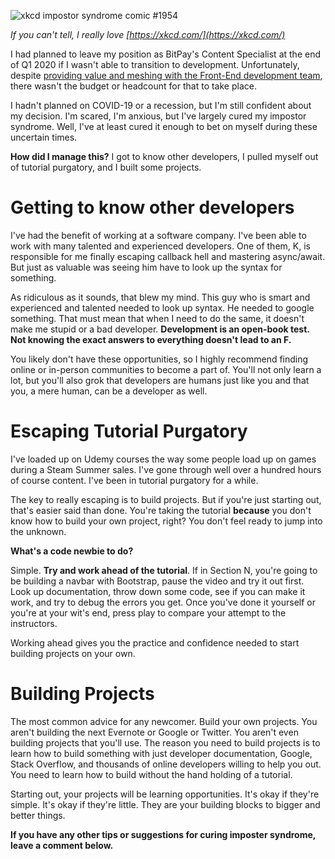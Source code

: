 ![xkcd impostor syndrome comic #1954](https://dev-to-uploads.s3.amazonaws.com/i/uikmegfhylz28ywri2au.png)

*If you can't tell, I really love [https://xkcd.com/](https://xkcd.com/)*

I had planned to leave my position as BitPay's Content Specialist at the end of Q1 2020 if I wasn't able to transition to development. Unfortunately, despite [providing value and meshing with the Front-End development team](https://dev.to/cpustejovsky/a-month-of-development-work-52gh), there wasn't the budget or headcount for that to take place. 

I hadn't planned on COVID-19 or a recession, but I'm still confident about my decision. I'm scared, I'm anxious, but I've largely cured my impostor syndrome. Well, I've at least cured it enough to bet on myself during these uncertain times.

**How did I manage this?** I got to know other developers, I pulled myself out of tutorial purgatory, and I built some projects.

# Getting to know other developers

I've had the benefit of working at a software company. I've been able to work with many talented and experienced developers. One of them, K, is responsible for me finally escaping callback hell and mastering async/await. But just as valuable was seeing him have to look up the syntax for something. 

As ridiculous as it sounds, that blew my mind. This guy who is smart and experienced and talented needed to look up syntax. He needed to google something. That must mean that when I need to do the same, it doesn't make me stupid or a bad developer. **Development is an open-book test. Not knowing the exact answers to everything doesn't lead to an F.**

You likely don't have these opportunities, so I highly recommend finding online or in-person communities to become a part of. You'll not only learn a lot, but you'll also grok that developers are humans just like you and that you, a mere human, can be a developer as well.

# Escaping Tutorial Purgatory

I've loaded up on Udemy courses the way some people load up on games during a Steam Summer sales. I've gone through well over a hundred hours of course content. I've been in tutorial purgatory for a while.

The key to really escaping is to build projects. But if you're just starting out, that's easier said than done. You're taking the tutorial **because** you don't know how to build your own project, right? You don't feel ready to jump into the unknown.

**What's a code newbie to do?**

Simple. **Try and work ahead of the tutorial**. If in Section N, you're going to be building a navbar with Bootstrap, pause the video and try it out first. Look up documentation, throw down some code, see if you can make it work, and try to debug the errors you get. Once you've done it yourself or you're at your wit's end, press play to compare your attempt to the instructors.

Working ahead gives you the practice and confidence needed to start building projects on your own.

# Building Projects

The most common advice for any newcomer. Build your own projects. You aren't building the next Evernote or Google or Twitter. You aren't even building projects that you'll use. The reason you need to build projects is to learn how to build something with just developer documentation, Google, Stack Overflow, and thousands of online developers willing to help you out. You need to learn how to build without the hand holding of a tutorial.

Starting out, your projects will be learning opportunities. It's okay if they're simple. It's okay if they're little. They are your building blocks to bigger and better things.

**If you have any other tips or suggestions for curing imposter syndrome, leave a comment below.**
